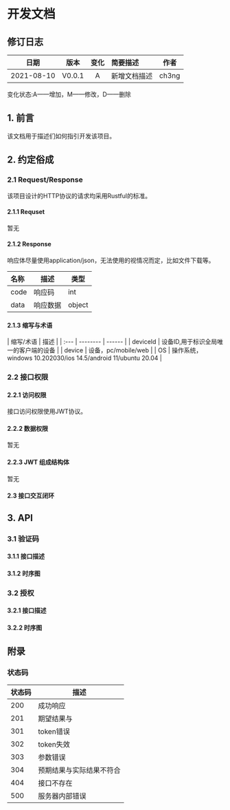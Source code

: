 # 开发文档

## 修订日志

|    日期    |  版本  | 变化 | 简要描述     | 作者  |
| :--------: | :----: | :--: | :----------- | ----- |
| 2021-08-10 | V0.0.1 |  A   | 新增文档描述 | ch3ng |

变化状态:A——增加，M——修改，D——删除

## 1. 前言
该文档用于描述们如何指引开发该项目。

## 2. 约定俗成

### 2.1 Request/Response
该项目设计的HTTP协议的请求均采用Rustful的标准。

#### 2.1.1 Requset 
暂无

#### 2.1.2 Response
响应体尽量使用application/json，无法使用的视情况而定，比如文件下载等。

| 名称 | 描述     | 类型   |
| :--- | -------- | ------ |
| code | 响应码   | int    |
| data | 响应数据 | object |

#### 2.1.3 缩写与术语
| 缩写/术语 | 描述     |
| :--- | -------- | ------ |
| deviceId | 设备ID,用于标识全局唯一的客户端的设备   |
| device | 设备，pc/mobile/web |
| OS | 操作系统，windows 10.202030/ios 14.5/android 11/ubuntu 20.04 |

### 2.2 接口权限

#### 2.2.1 访问权限
接口访问权限使用JWT协议。

#### 2.2.2 数据权限
暂无

#### 2.2.3 JWT 组成结构体
暂无

#### 2.3 接口交互闭环


## 3. API

### 3.1 验证码

#### 3.1.1 接口描述

#### 3.1.2 时序图

### 3.2 授权

#### 3.2.1 接口描述

#### 3.2.2 时序图



## 附录

### 状态码
| 状态码 | 描述     |
| :--- | -------- |
| 200 | 成功响应 |
| 201 | 期望结果与 |
| 301 | token错误 |
| 302 | token失效 |
| 303 | 参数错误 |
| 304 | 预期结果与实际结果不符合 |
| 404 | 接口不存在 |
| 500 | 服务器内部错误 |
